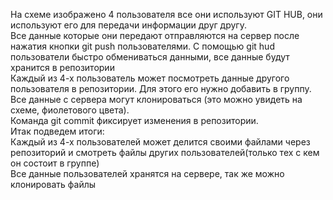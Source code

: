 На схеме изображено 4 пользователя все они используют GIT HUB, они используют его для передачи информации друг другу.  
Все данные которые они передают отправляются на сервер после нажатия кнопки git push пользователями. С помощью git hud пользователи быстро обмениваться данными, все данные будут хранится в репозитории  
Каждый из 4-х пользователь может посмотреть данные другого пользователя в репозитории. Для этого его нужно добавить в группу. Все данные с сервера могут клонироваться (это можно увидеть на схеме, фиолетового цвета).  
Команда git commit фиксирует изменения в репозитории.  
Итак подведем итоги:  
Каждый из 4-х пользователей может делится своими файлами через репозиторий и смотреть файлы других пользователей(только тех с кем он состоит в группе)  
Все данные пользователей хранятся на сервере, так же можно клонировать файлы